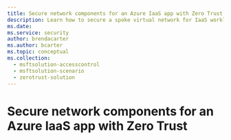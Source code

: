 ```yaml
---
title: Secure network components for an Azure IaaS app with Zero Trust
description: Learn how to secure a spoke virtual network for IaaS workloads with Zero Trust.   
ms.date: 
ms.service: security
author: brendacarter
ms.author: bcarter
ms.topic: conceptual
ms.collection: 
  - msftsolution-accesscontrol
  - msftsolution-scenario
  - zerotrust-solution
---
```


# Secure network components for an Azure IaaS app with Zero Trust

